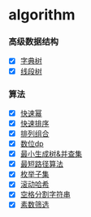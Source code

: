 # algorithm

### 高级数据结构

- [x] [字典树](https://github.com/YakultGo/algorithm/blob/main/%E5%AD%97%E5%85%B8%E6%A0%91.md) 
- [x] [线段树](https://github.com/YakultGo/algorithm/blob/main/%E7%BA%BF%E6%AE%B5%E6%A0%91.md)

### 算法

- [x] [快速幂](https://github.com/YakultGo/algorithm/blob/main/%E5%BF%AB%E9%80%9F%E5%B9%82.md)
- [x] [快速排序](https://github.com/YakultGo/algorithm/blob/main/%E5%BF%AB%E9%80%9F%E6%8E%92%E5%BA%8F.md)
- [x] [排列组合](https://github.com/YakultGo/algorithm/blob/main/%E6%8E%92%E5%88%97%E7%BB%84%E5%90%88.md)
- [x] [数位dp](https://github.com/YakultGo/algorithm/blob/main/%E6%95%B0%E4%BD%8Ddp.md)
- [x] [最小生成树&并查集](https://github.com/YakultGo/algorithm/blob/main/%E6%9C%80%E5%B0%8F%E7%94%9F%E6%88%90%E6%A0%91%26%E5%B9%B6%E6%9F%A5%E9%9B%86.md)
- [x] [最短路径算法](https://github.com/YakultGo/algorithm/blob/main/%E6%9C%80%E7%9F%AD%E8%B7%AF%E5%BE%84%E7%AE%97%E6%B3%95.md)
- [x] [枚举子集](https://github.com/YakultGo/algorithm/blob/main/%E6%9E%9A%E4%B8%BE%E5%AD%90%E9%9B%86.md)
- [x] [滚动哈希](https://github.com/YakultGo/algorithm/blob/main/%E6%BB%9A%E5%8A%A8%E5%93%88%E5%B8%8C.md)
- [x] [空格分割字符串](https://github.com/YakultGo/algorithm/blob/main/%E7%A9%BA%E6%A0%BC%E5%88%86%E5%89%B2%E5%AD%97%E7%AC%A6%E4%B8%B2.md)
- [x] [素数筛选](https://github.com/YakultGo/algorithm/blob/main/%E7%B4%A0%E6%95%B0%E7%AD%9B%E9%80%89.md)
